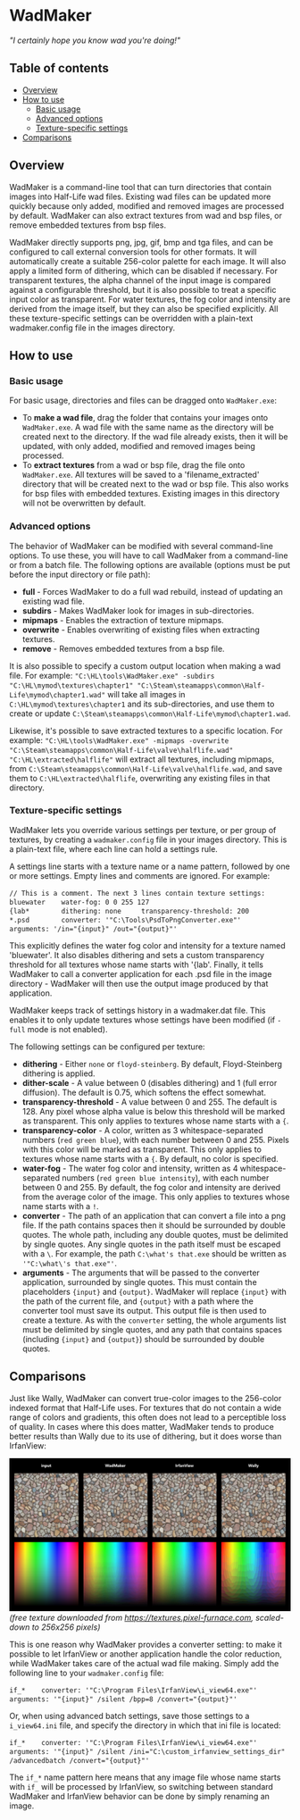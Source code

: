 # WadMaker
*"I certainly hope you know wad you're doing!"*

## Table of contents
- [Overview](#overview)
- [How to use](#how-to-use)
    - [Basic usage](#basic-usage)
    - [Advanced options](#advanced-options)
    - [Texture-specific settings](#texture-specific-settings)
- [Comparisons](#comparisons)

## Overview
WadMaker is a command-line tool that can turn directories that contain images into Half-Life wad files. Existing wad files can be updated more quickly because only added, modified and removed images are processed by default. WadMaker can also extract textures from wad and bsp files, or remove embedded textures from bsp files.

WadMaker directly supports png, jpg, gif, bmp and tga files, and can be configured to call external conversion tools for other formats. It will automatically create a suitable 256-color palette for each image. It will also apply a limited form of dithering, which can be disabled if necessary. For transparent textures, the alpha channel of the input image is compared against a configurable threshold, but it is also possible to treat a specific input color as transparent. For water textures, the fog color and intensity are derived from the image itself, but they can also be specified explicitly. All these texture-specific settings can be overridden with a plain-text wadmaker.config file in the images directory.

## How to use
### Basic usage
For basic usage, directories and files can be dragged onto `WadMaker.exe`:
- To **make a wad file**, drag the folder that contains your images onto `WadMaker.exe`. A wad file with the same name as the directory will be created next to the directory. If the wad file already exists, then it will be updated, with only added, modified and removed images being processed.
- To **extract textures** from a wad or bsp file, drag the file onto `WadMaker.exe`. All textures will be saved to a 'filename_extracted' directory that will be created next to the wad or bsp file. This also works for bsp files with embedded textures. Existing images in this directory will not be overwritten by default.

### Advanced options
The behavior of WadMaker can be modified with several command-line options. To use these, you will have to call WadMaker from a command-line or from a batch file. The following options are available (options must be put before the input directory or file path):
- **full** - Forces WadMaker to do a full wad rebuild, instead of updating an existing wad file.
- **subdirs** - Makes WadMaker look for images in sub-directories.
- **mipmaps** - Enables the extraction of texture mipmaps.
- **overwrite** - Enables overwriting of existing files when extracting textures.
- **remove** - Removes embedded textures from a bsp file.

It is also possible to specify a custom output location when making a wad file. For example:
`"C:\HL\tools\WadMaker.exe" -subdirs "C:\HL\mymod\textures\chapter1" "C:\Steam\steamapps\common\Half-Life\mymod\chapter1.wad"`
will take all images in `C:\HL\mymod\textures\chapter1` and its sub-directories, and use them to create or update `C:\Steam\steamapps\common\Half-Life\mymod\chapter1.wad`.

Likewise, it's possible to save extracted textures to a specific location. For example:
`"C:\HL\tools\WadMaker.exe" -mipmaps -overwrite "C:\Steam\steamapps\common\Half-Life\valve\halflife.wad" "C:\HL\extracted\halflife"`
will extract all textures, including mipmaps, from `C:\Steam\steamapps\common\Half-Life\valve\halflife.wad`, and save them to `C:\HL\extracted\halflife`, overwriting any existing files in that directory.

### Texture-specific settings
WadMaker lets you override various settings per texture, or per group of textures, by creating a `wadmaker.config` file in your images directory. This is a plain-text file, where each line can hold a settings rule.

A settings line starts with a texture name or a name pattern, followed by one or more settings. Empty lines and comments are ignored. For example:

    // This is a comment. The next 3 lines contain texture settings:
    bluewater    water-fog: 0 0 255 127
    {lab*        dithering: none     transparency-threshold: 200
    *.psd        converter: '"C:\Tools\PsdToPngConverter.exe"'       arguments: '/in="{input}" /out="{output}"'
This explicitly defines the water fog color and intensity for a texture named 'bluewater'. It also disables dithering and sets a custom transparency threshold for all textures whose name starts with '{lab'. Finally, it tells WadMaker to call a converter application for each .psd file in the image directory - WadMaker will then use the output image produced by that application.

WadMaker keeps track of settings history in a wadmaker.dat file. This enables it to only update textures whose settings have been modified (if `-full` mode is not enabled).

The following settings can be configured per texture:
- **dithering** - Either `none` or `floyd-steinberg`. By default, Floyd-Steinberg dithering is applied.
- **dither-scale** - A value between 0 (disables dithering) and 1 (full error diffusion). The default is 0.75, which softens the effect somewhat.
- **transparency-threshold** - A value between 0 and 255. The default is 128. Any pixel whose alpha value is below this threshold will be marked as transparent. This only applies to textures whose name starts with a `{`.
- **transparency-color** - A color, written as 3 whitespace-separated numbers (`red green blue`), with each number between 0 and 255. Pixels with this color will be marked as transparent. This only applies to textures whose name starts with a `{`. By default, no color is specified.
- **water-fog** - The water fog color and intensity, written as 4 whitespace-separated numbers (`red green blue intensity`), with each number between 0 and 255. By default, the fog color and intensity are derived from the average color of the image. This only applies to textures whose name starts with a `!`.
- **converter** - The path of an application that can convert a file into a png file. If the path contains spaces then it should be surrounded by double quotes. The whole path, including any double quotes, must be delimited by single quotes. Any single quotes in the path itself must be escaped with a `\`. For example, the path `C:\what's that.exe` should be written as `'"C:\what\'s that.exe"'`.
- **arguments** - The arguments that will be passed to the converter application, surrounded by single quotes. This must contain the placeholders `{input}` and `{output}`. WadMaker will replace `{input}` with the path of the current file, and `{output}` with a path where the converter tool must save its output. This output file is then used to create a texture. As with the `converter` setting, the whole arguments list must be delimited by single quotes, and any path that contains spaces (including `{input}` and `{output}`) should be surrounded by double quotes.

## Comparisons
Just like Wally, WadMaker can convert true-color images to the 256-color indexed format that Half-Life uses. For textures that do not contain a wide range of colors and gradients, this often does not lead to a perceptible loss of quality. In cases where this does matter, WadMaker tends to produce better results than Wally due to its use of dithering, but it does worse than IrfanView:

![input, WadMaker, IrfanView, Wally](/documentation/images/comparison.png "input, WadMaker, IrfanView, Wally")
*(free texture downloaded from https://textures.pixel-furnace.com, scaled-down to 256x256 pixels)*

This is one reason why WadMaker provides a converter setting: to make it possible to let IrfanView or another application handle the color reduction, while WadMaker takes care of the actual wad file making. Simply add the following line to your `wadmaker.config` file:

    if_*    converter: '"C:\Program Files\IrfanView\i_view64.exe"' arguments: '"{input}" /silent /bpp=8 /convert="{output}"'
Or, when using advanced batch settings, save those settings to a `i_view64.ini` file, and specify the directory in which that ini file is located:

    if_*    converter: '"C:\Program Files\IrfanView\i_view64.exe"' arguments: '"{input}" /silent /ini="C:\custom_irfanview_settings_dir" /advancedbatch /convert="{output}"'
The `if_*` name pattern here means that any image file whose name starts with `if_` will be processed by IrfanView, so switching between standard WadMaker and IrfanView behavior can be done by simply renaming an image.
